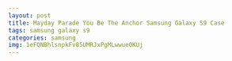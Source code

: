 ```yaml
---
layout: post
title: Mayday Parade You Be The Anchor Samsung Galaxy S9 Case
tags: samsung galaxy s9
categories: samsung
img: 1eFQNBhlsnpkFv85UMRJxPgMLwwue0KUj
---
```

